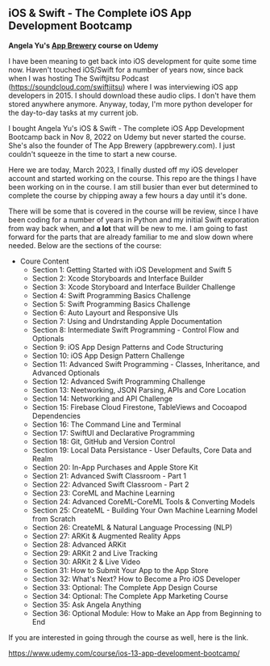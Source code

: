 ## iOS & Swift - The Complete iOS App Development Bootcamp
**Angela Yu's [App Brewery](https://www.appbrewery.co/) course on Udemy**

I have been meaning to get back into iOS development for quite some time now.  Haven't touched iOS/Swift for a number of years now, since back when I was hosting The Swiftjitsu Podcast (https://soundcloud.com/swiftjitsu) where I was interviewing iOS app developers in 2015.  I should download these audio clips.  I don't have them stored anywhere anymore.  Anyway, today, I'm more python developer for the day-to-day tasks at my current job.  

I bought Angela Yu's iOS & Swift - The complete iOS App Development Bootcamp back in Nov 8, 2022 on Udemy but never started the course.  She's also the founder of The App Brewery (appbrewery.com).  I just couldn't squeeze in the time to start a new course.

Here we are today, March 2023, I finally dusted off my iOS developer account and started working on the course.  This repo are the things I have been working on in the course.  I am still busier than ever but determined to complete the course by chipping away a few hours a day until it's done.   

There will be some that is covered in the course will be review, since I have been coding for a number of years in Python and my initial Swift exporation from way back when, and **a lot** that will be new to me.  I am going to fast forward for the parts that are already familiar to me and slow down where needed.   Below are the sections of the course:

- Coure Content
    - Section 1: Getting Started with iOS Development and Swift 5
    - Section 2: Xcode Storyboards and Interface Builder
    - Section 3: Xcode Storyboard and Interface Builder Challenge
    - Section 4: Swift Programming Basics Challenge
    - Section 5: Swift Programming Basics Challenge
    - Section 6: Auto Layourt and Responsive UIs
    - Section 7: Using and Undrstanding Apple Documentation
    - Section 8: Intermediate Swift Programming - Control Flow and Optionals 
    - Section 9: iOS App Design Patterns and Code Structuring
    - Section 10: iOS App Design Pattern Challenge
    - Section 11: Advanced Swift Programming - Classes, Inheritance, and Advanced Optionals
    - Section 12: Advanced Swift Programming Challenge
    - Section 13: Neetworking, JSON Parsing, APIs and Core Location
    - Section 14: Networking and API Challenge
    - Section 15: Firebase Cloud Firestone, TableViews and Cocoapod Dependencies
    - Section 16: The Command Line and Terminal
    - Section 17: SwiftUI and Declarative Programming
    - Section 18: Git, GitHub and Version Control
    - Section 19: Local Data Persistance - User Defaults, Core Data and Realm
    - Section 20: In-App Purchases and Apple Store Kit 
    - Section 21: Advanced Swift Classroom - Part 1 
    - Section 22: Advanced Swift Classroom - Part 2
    - Section 23: CoreML and Machine Learning
    - Section 24: Advanced CoreML-CoreML Tools & Converting Models
    - Section 25: CreateML - Building Your Own Machine Learning Model from Scratch
    - Section 26: CreateML & Natural Language Processing (NLP)
    - Section 27: ARKit & Augmented Reality Apps 
    - Section 28: Advanced ARKit
    - Section 29: ARKit 2 and Live Tracking 
    - Section 30: ARKit 2 & Live Video
    - Section 31: How to Submit Your App to the App Store
    - Section 32: What's Next? How to Become a Pro iOS Developer
    - Section 33: Optional: The Complete App Design Course 
    - Section 34: Optional: The Complete App Marketing Course
    - Section 35: Ask Angela Anything 
    - Section 36: Optional Module: How to Make an App from Beginning to End 
   

If you are interested in going through the course as well, here is the link.

https://www.udemy.com/course/ios-13-app-development-bootcamp/



